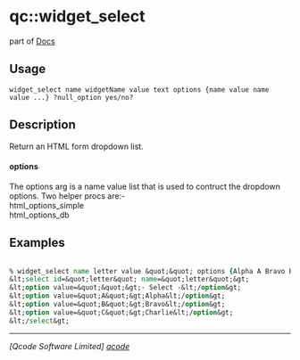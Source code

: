 qc::widget_select
=================

part of [Docs](.)

Usage
-----
`
	widget_select name widgetName value text options {name value name value ...} ?null_option yes/no?
    `

Description
-----------
Return an HTML form dropdown list.
    <h4>options</h4>
    The options arg is a name value list that is used to contruct the dropdown options.
    Two helper procs are:-<br>
    <proc>html_options_simple</proc><br>
    <proc>html_options_db</proc>

Examples
--------
```tcl

% widget_select name letter value &quot;&quot; options {Alpha A Bravo B Charlie C} null_option yes
&lt;select id=&quot;letter&quot; name=&quot;letter&quot;&gt;
&lt;option value=&quot;&quot;&gt;- Select -&lt;/option&gt;
&lt;option value=&quot;A&quot;&gt;Alpha&lt;/option&gt;
&lt;option value=&quot;B&quot;&gt;Bravo&lt;/option&gt;
&lt;option value=&quot;C&quot;&gt;Charlie&lt;/option&gt;
&lt;/select&gt;

```

----------------------------------
*[Qcode Software Limited] [qcode]*

[qcode]: http://www.qcode.co.uk "Qcode Software"